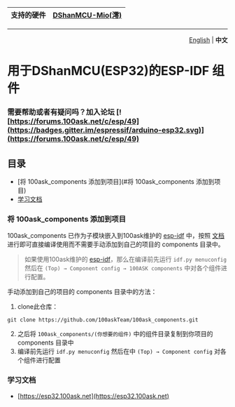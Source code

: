 | 支持的硬件 | [DShanMCU-Mio(澪)](https://forums.100ask.net/c/esp/esp32s3/50) |
| ----------------- | ------------ |

---
<p align="right">
  <a href="../README.md">English</a>  |  <b>中文</b></a>
</p>

# 用于DShanMCU(ESP32)的ESP-IDF 组件

### 需要帮助或者有疑问吗？加入论坛 [![https://forums.100ask.net/c/esp/49](https://badges.gitter.im/espressif/arduino-esp32.svg)](https://forums.100ask.net/c/esp/49)

## 目录

  - [将 100ask_components 添加到项目](#将 100ask_components 添加到项目)
  - [学习文档](#学习文档)

### 将 100ask_components 添加到项目

100ask_components 已作为子模块嵌入到100ask维护的 [esp-idf](https://github.com/100askTeam/esp-idf) 中，按照 [文档](https://esp32.100ask.net/#/DShanMCU-Mio/ESP-IDF/chapter2) 进行即可直接编译使用而不需要手动添加到自己的项目的 components 目录中。

> 如果使用100ask维护的 [esp-idf](https://github.com/100askTeam/esp-idf)，那么在编译前先运行 `idf.py menuconfig` 然后在 `(Top) → Component config → 100ASK components` 中对各个组件进行配置。


手动添加到自己的项目的 components 目录中的方法：

1. clone此仓库：

```shell
git clone https://github.com/100askTeam/100ask_components.git
```

2. 之后将 `100ask_components/(你想要的组件)` 中的组件目录复制到你项目的 components 目录中
3. 编译前先运行 `idf.py menuconfig` 然后在中 `(Top) → Component config` 对各个组件进行配置


### 学习文档

  - [https://esp32.100ask.net](https://esp32.100ask.net)
